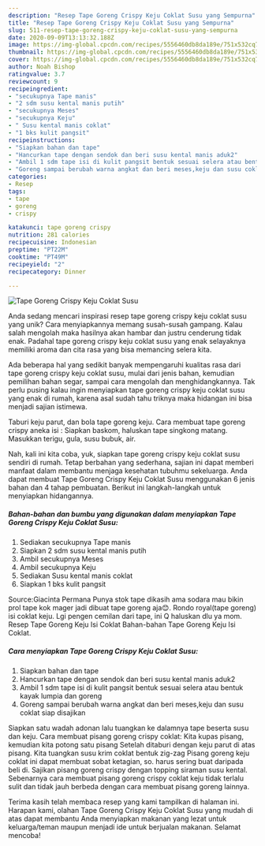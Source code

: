 ```yaml
---
description: "Resep Tape Goreng Crispy Keju Coklat Susu yang Sempurna"
title: "Resep Tape Goreng Crispy Keju Coklat Susu yang Sempurna"
slug: 511-resep-tape-goreng-crispy-keju-coklat-susu-yang-sempurna
date: 2020-09-09T13:13:32.188Z
image: https://img-global.cpcdn.com/recipes/5556460db8da189e/751x532cq70/tape-goreng-crispy-keju-coklat-susu-foto-resep-utama.jpg
thumbnail: https://img-global.cpcdn.com/recipes/5556460db8da189e/751x532cq70/tape-goreng-crispy-keju-coklat-susu-foto-resep-utama.jpg
cover: https://img-global.cpcdn.com/recipes/5556460db8da189e/751x532cq70/tape-goreng-crispy-keju-coklat-susu-foto-resep-utama.jpg
author: Noah Bishop
ratingvalue: 3.7
reviewcount: 9
recipeingredient:
- "secukupnya Tape manis"
- "2 sdm susu kental manis putih"
- "secukupnya Meses"
- "secukupnya Keju"
- " Susu kental manis coklat"
- "1 bks kulit pangsit"
recipeinstructions:
- "Siapkan bahan dan tape"
- "Hancurkan tape dengan sendok dan beri susu kental manis aduk2"
- "Ambil 1 sdm tape isi di kulit pangsit bentuk sesuai selera atau bentuk kayak lumpia dan goreng"
- "Goreng sampai berubah warna angkat dan beri meses,keju dan susu coklat siap disajikan"
categories:
- Resep
tags:
- tape
- goreng
- crispy

katakunci: tape goreng crispy 
nutrition: 281 calories
recipecuisine: Indonesian
preptime: "PT22M"
cooktime: "PT49M"
recipeyield: "2"
recipecategory: Dinner

---
```



![Tape Goreng Crispy Keju Coklat Susu](https://img-global.cpcdn.com/recipes/5556460db8da189e/751x532cq70/tape-goreng-crispy-keju-coklat-susu-foto-resep-utama.jpg)

Anda sedang mencari inspirasi resep tape goreng crispy keju coklat susu yang unik? Cara menyiapkannya memang susah-susah gampang. Kalau salah mengolah maka hasilnya akan hambar dan justru cenderung tidak enak. Padahal tape goreng crispy keju coklat susu yang enak selayaknya memiliki aroma dan cita rasa yang bisa memancing selera kita.

Ada beberapa hal yang sedikit banyak mempengaruhi kualitas rasa dari tape goreng crispy keju coklat susu, mulai dari jenis bahan, kemudian pemilihan bahan segar, sampai cara mengolah dan menghidangkannya. Tak perlu pusing kalau ingin menyiapkan tape goreng crispy keju coklat susu yang enak di rumah, karena asal sudah tahu triknya maka hidangan ini bisa menjadi sajian istimewa.

Taburi keju parut, dan bola tape goreng keju. Cara membuat tape goreng crispy aneka isi : Siapkan baskom, haluskan tape singkong matang. Masukkan terigu, gula, susu bubuk, air.


Nah, kali ini kita coba, yuk, siapkan tape goreng crispy keju coklat susu sendiri di rumah. Tetap berbahan yang sederhana, sajian ini dapat memberi manfaat dalam membantu menjaga kesehatan tubuhmu sekeluarga. Anda dapat membuat Tape Goreng Crispy Keju Coklat Susu menggunakan 6 jenis bahan dan 4 tahap pembuatan. Berikut ini langkah-langkah untuk menyiapkan hidangannya.

<!--inarticleads1-->

##### Bahan-bahan dan bumbu yang digunakan dalam menyiapkan Tape Goreng Crispy Keju Coklat Susu:

1. Sediakan secukupnya Tape manis
1. Siapkan 2 sdm susu kental manis putih
1. Ambil secukupnya Meses
1. Ambil secukupnya Keju
1. Sediakan  Susu kental manis coklat
1. Siapkan 1 bks kulit pangsit


Source:Giacinta Permana Punya stok tape dikasih ama sodara mau bikin prol tape kok mager jadi dibuat tape goreng aja😊. Rondo royal(tape goreng) isi coklat keju. Lgi pengen cemilan dari tape, ini Q haluskan dlu ya mom. Resep Tape Goreng Keju Isi Coklat Bahan-bahan Tape Goreng Keju Isi Coklat. 

<!--inarticleads2-->

##### Cara menyiapkan Tape Goreng Crispy Keju Coklat Susu:

1. Siapkan bahan dan tape
1. Hancurkan tape dengan sendok dan beri susu kental manis aduk2
1. Ambil 1 sdm tape isi di kulit pangsit bentuk sesuai selera atau bentuk kayak lumpia dan goreng
1. Goreng sampai berubah warna angkat dan beri meses,keju dan susu coklat siap disajikan


Siapkan satu wadah adonan lalu tuangkan ke dalamnya tape beserta susu dan keju. Cara membuat pisang goreng crispy coklat: Kita kupas pisang, kemudian kita potong satu pisang Setelah ditaburi dengan keju parut di atas pisang. Kita tuangkan susu krim coklat bentuk zig-zag Pisang goreng keju coklat ini dapat membuat sobat ketagian, so. harus sering buat daripada beli di. Sajikan pisang goreng crispy dengan topping siraman susu kental. Sebenarnya cara membuat pisang goreng crispy coklat keju tidak terlalu sulit dan tidak jauh berbeda dengan cara membuat pisang goreng lainnya. 

Terima kasih telah membaca resep yang kami tampilkan di halaman ini. Harapan kami, olahan Tape Goreng Crispy Keju Coklat Susu yang mudah di atas dapat membantu Anda menyiapkan makanan yang lezat untuk keluarga/teman maupun menjadi ide untuk berjualan makanan. Selamat mencoba!
